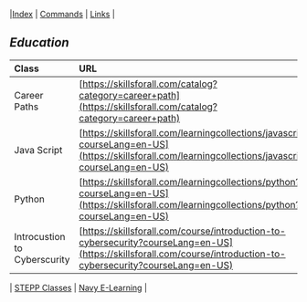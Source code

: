 <link rel="stylesheet" href="dark-theme.css">

|[Index](./index.md) | [Commands](./commands.md) | [Links](./links.md) | 


## _Education_

|Class                 | URL                                                                         |
|:---------------------|:----------------------------------------------------------------------------|
| Career Paths         | [https://skillsforall.com/catalog?category=career+path](https://skillsforall.com/catalog?category=career+path)|
| Java Script          | [https://skillsforall.com/learningcollections/javascript?courseLang=en-US](https://skillsforall.com/learningcollections/javascript?courseLang=en-US)|
| Python               | [https://skillsforall.com/learningcollections/python?courseLang=en-US](https://skillsforall.com/learningcollections/python?courseLang=en-US)|
|Introcustion to Cyberscurity | [https://skillsforall.com/course/introduction-to-cybersecurity?courseLang=en-US](https://skillsforall.com/course/introduction-to-cybersecurity?courseLang=en-US) |

| [STEPP Classes](https://www.cdse.edu/) | [Navy E-Learning](http://learning.nel.navy.mil/ELIAASv2p/) |


